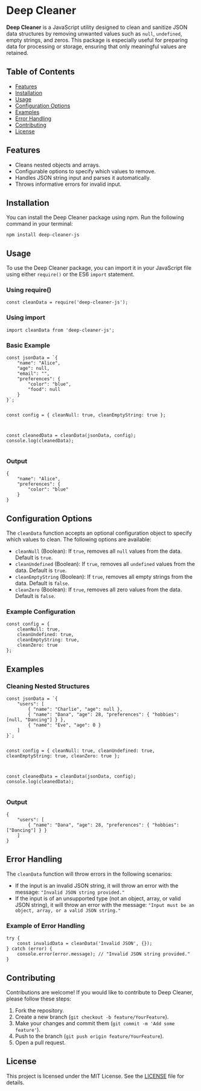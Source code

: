 <!DOCTYPE html>
<html lang="en">
<head>
    <meta charset="UTF-8">
    <meta name="viewport" content="width=device-width, initial-scale=1.0">
    <link rel="stylesheet" href="styles.css"> <!-- Link to an external CSS file -->
</head>
<body class="container">

<h1 class="title">Deep Cleaner</h1>

<p class="description"><strong>Deep Cleaner</strong> is a JavaScript utility designed to clean and sanitize JSON data structures by removing unwanted values such as <code>null</code>, <code>undefined</code>, empty strings, and zeros. This package is especially useful for preparing data for processing or storage, ensuring that only meaningful values are retained.</p>

<h2 class="section-title">Table of Contents</h2>
<ul class="table-of-contents">
    <li><a href="#features">Features</a></li>
    <li><a href="#installation">Installation</a></li>
    <li><a href="#usage">Usage</a></li>
    <li><a href="#configuration-options">Configuration Options</a></li>
    <li><a href="#examples">Examples</a></li>
    <li><a href="#error-handling">Error Handling</a></li>
    <li><a href="#contributing">Contributing</a></li>
    <li><a href="#license">License</a></li>
</ul>

<h2 id="features" class="section-title">Features</h2>
<ul class="features-list">
    <li>Cleans nested objects and arrays.</li>
    <li>Configurable options to specify which values to remove.</li>
    <li>Handles JSON string input and parses it automatically.</li>
    <li>Throws informative errors for invalid input.</li>
</ul>

<h2 id="installation" class="section-title">Installation</h2>
<p>You can install the Deep Cleaner package using npm. Run the following command in your terminal:</p>
<pre><code>npm install deep-cleaner-js</code></pre>

<h2 id="usage" class="section-title">Usage</h2>
<p>To use the Deep Cleaner package, you can import it in your JavaScript file using either <code>require()</code> or the ES6 <code>import</code> statement.</p>

<h3 class="sub-title">Using require()</h3>
<pre><code>const cleanData = require('deep-cleaner-js');</code></pre>

<h3 class="sub-title">Using import</h3>
<pre><code>import cleanData from 'deep-cleaner-js';</code></pre>

<h3 class="sub-title">Basic Example</h3>
<pre><code>const jsonData = `{
    "name": "Alice",
    "age": null,
    "email": "",
    "preferences": {
        "color": "blue",
        "food": null
    }
}`;

const config = { cleanNull: true, cleanEmptyString: true };

const cleanedData = cleanData(jsonData, config);
console.log(cleanedData);</code></pre>

<h3 class="sub-title">Output</h3>
<pre><code>{
    "name": "Alice",
    "preferences": {
        "color": "blue"
    }
}</code></pre>

<h2 id="configuration-options" class="section-title">Configuration Options</h2>
<p>The <code>cleanData</code> function accepts an optional configuration object to specify which values to clean. The following options are available:</p>
<ul class="config-options">
    <li><code>cleanNull</code> (Boolean): If <code>true</code>, removes all <code>null</code> values from the data. Default is <code>true</code>.</li>
    <li><code>cleanUndefined</code> (Boolean): If <code>true</code>, removes all <code>undefined</code> values from the data. Default is <code>true</code>.</li>
    <li><code>cleanEmptyString</code> (Boolean): If <code>true</code>, removes all empty strings from the data. Default is <code>false</code>.</li>
    <li><code>cleanZero</code> (Boolean): If <code>true</code>, removes all zero values from the data. Default is <code>false</code>.</li>
</ul>

<h3 class="sub-title">Example Configuration</h3>
<pre><code>const config = {
    cleanNull: true,
    cleanUndefined: true,
    cleanEmptyString: true,
    cleanZero: true
};</code></pre>

<h2 id="examples" class="section-title">Examples</h2>

<h3 class="sub-title">Cleaning Nested Structures</h3>
<pre><code>const jsonData = `{
    "users": [
        { "name": "Charlie", "age": null },
        { "name": "Dana", "age": 28, "preferences": { "hobbies": [null, "Dancing"] } },
        { "name": "Eve", "age": 0 }
    ]
}`;

const config = {
    cleanNull: true,
    cleanUndefined: true,
    cleanEmptyString: true,
    cleanZero: true
};

const cleanedData = cleanData(jsonData, config);
console.log(cleanedData);</code></pre>

<h3 class="sub-title">Output</h3>
<pre><code>{
    "users": [
        { "name": "Dana", "age": 28, "preferences": { "hobbies": ["Dancing"] } }
    ]
}</code></pre>

<h2 id="error-handling" class="section-title">Error Handling</h2>
<p>The <code>cleanData</code> function will throw errors in the following scenarios:</p>
<ul class="error-handling-list">
    <li>If the input is an invalid JSON string, it will throw an error with the message: <code>"Invalid JSON string provided."</code></li>
    <li>If the input is of an unsupported type (not an object, array, or valid JSON string), it will throw an error with the message: <code>"Input must be an object, array, or a valid JSON string."</code></li>
</ul>

<h3 class="sub-title">Example of Error Handling</h3>
<pre><code>try {
    const invalidData = cleanData('Invalid JSON', {});
} catch (error) {
    console.error(error.message); // "Invalid JSON string provided."
}</code></pre>

<h2 id="contributing" class="section-title">Contributing</h2>
<p>Contributions are welcome! If you would like to contribute to Deep Cleaner, please follow these steps:</p>
<ol class="contributing-steps">
    <li>Fork the repository.</li>
    <li>Create a new branch (<code>git checkout -b feature/YourFeature</code>).</li>
    <li>Make your changes and commit them (<code>git commit -m 'Add some feature'</code>).</li>
    <li>Push to the branch (<code>git push origin feature/YourFeature</code>).</li>
    <li>Open a pull request.</li>
</ol>

<h2 id="license" class="section-title">License</h2>
<p>This project is licensed under the MIT License. See the <a href="LICENSE">LICENSE</a> file for details.</p>

</body>
</html>